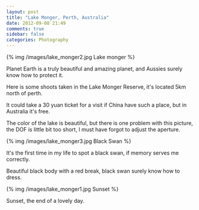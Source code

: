 ```yaml
---
layout: post
title: "Lake Monger, Perth, Australia"
date: 2012-09-08 21:49
comments: true
sidebar: false
categories: Photography
---
```



{% img /images/lake_monger2.jpg Lake monger %}

Planet Earth is a truly beautiful and amazing planet, and Aussies surely know how to protect it.

Here is some shoots taken in the Lake Monger Reserve, it's located 5km north of perth.

<!--more-->
It could take a 30 yuan ticket for a visit if China have such a place, but in Australia it's free.

The color of the lake is beautiful, but there is one problem with this picture, the DOF is little bit too short, I must have forgot to adjust the aperture.


{% img /images/lake_monger3.jpg Black Swan %}

It's the first time in my life to spot a black swan, if memory serves me correctly.

Beautiful black body with a red break, black swan surely know how to dress.

{% img /images/lake_monger1.jpg Sunset %}

Sunset, the end of a lovely day.